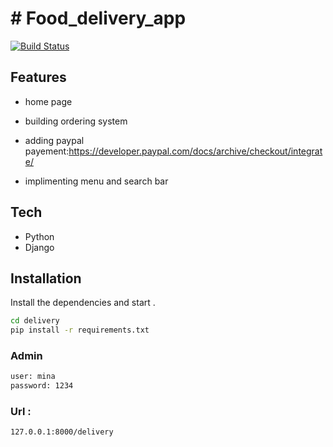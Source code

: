 # # Food_delivery_app





[![Build Status](https://travis-ci.org/joemccann/dillinger.svg?branch=master)](https://travis-ci.org/joemccann/dillinger)




## Features
- home page
- building ordering system 
- adding paypal payement:https://developer.paypal.com/docs/archive/checkout/integrate/

- implimenting menu and search bar 



## Tech
 - Python
- Django 

## Installation

Install the dependencies  and start .

```sh
cd delivery
pip install -r requirements.txt
```

### Admin 
```sh
user: mina
password: 1234
```
### Url :

```sh
127.0.0.1:8000/delivery
```


